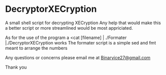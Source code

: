 # DecryptorXECryption
A small shell script for decrypting XECryption 
Any help that would make this a better script or more streamlined would be most appriciated.

As for the use of the program a <cat [filename] | ./Formater |./DecryptorXECryption works 
The formater script is a simple sed and fmt meant to arrange the numbers 

Any questions or concerns please email me at Binaryice27@gmail.com 

Thank you 


